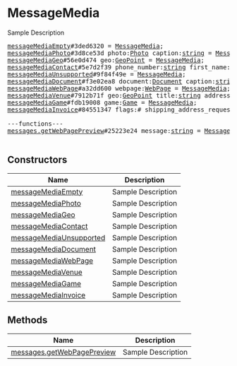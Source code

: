 # MessageMedia

Sample Description

<pre>
<a href="../constructor/messageMediaEmpty.md">messageMediaEmpty</a>#3ded6320 = <a href="../type/MessageMedia.md">MessageMedia</a>;
<a href="../constructor/messageMediaPhoto.md">messageMediaPhoto</a>#3d8ce53d photo:<a href="../type/Photo.md">Photo</a> caption:<a href="../type/string.md">string</a> = <a href="../type/MessageMedia.md">MessageMedia</a>;
<a href="../constructor/messageMediaGeo.md">messageMediaGeo</a>#56e0d474 geo:<a href="../type/GeoPoint.md">GeoPoint</a> = <a href="../type/MessageMedia.md">MessageMedia</a>;
<a href="../constructor/messageMediaContact.md">messageMediaContact</a>#5e7d2f39 phone_number:<a href="../type/string.md">string</a> first_name:<a href="../type/string.md">string</a> last_name:<a href="../type/string.md">string</a> user_id:<a href="../type/int.md">int</a> = <a href="../type/MessageMedia.md">MessageMedia</a>;
<a href="../constructor/messageMediaUnsupported.md">messageMediaUnsupported</a>#9f84f49e = <a href="../type/MessageMedia.md">MessageMedia</a>;
<a href="../constructor/messageMediaDocument.md">messageMediaDocument</a>#f3e02ea8 document:<a href="../type/Document.md">Document</a> caption:<a href="../type/string.md">string</a> = <a href="../type/MessageMedia.md">MessageMedia</a>;
<a href="../constructor/messageMediaWebPage.md">messageMediaWebPage</a>#a32dd600 webpage:<a href="../type/WebPage.md">WebPage</a> = <a href="../type/MessageMedia.md">MessageMedia</a>;
<a href="../constructor/messageMediaVenue.md">messageMediaVenue</a>#7912b71f geo:<a href="../type/GeoPoint.md">GeoPoint</a> title:<a href="../type/string.md">string</a> address:<a href="../type/string.md">string</a> provider:<a href="../type/string.md">string</a> venue_id:<a href="../type/string.md">string</a> = <a href="../type/MessageMedia.md">MessageMedia</a>;
<a href="../constructor/messageMediaGame.md">messageMediaGame</a>#fdb19008 game:<a href="../type/Game.md">Game</a> = <a href="../type/MessageMedia.md">MessageMedia</a>;
<a href="../constructor/messageMediaInvoice.md">messageMediaInvoice</a>#84551347 flags:# shipping_address_requested:flags.1?<a href="../type/true.md">true</a> test:flags.3?<a href="../type/true.md">true</a> title:<a href="../type/string.md">string</a> description:<a href="../type/string.md">string</a> photo:flags.0?<a href="../type/WebDocument.md">WebDocument</a> receipt_msg_id:flags.2?<a href="../type/int.md">int</a> currency:<a href="../type/string.md">string</a> total_amount:<a href="../type/long.md">long</a> start_param:<a href="../type/string.md">string</a> = <a href="../type/MessageMedia.md">MessageMedia</a>;

---functions---
<a href="../method/messages.getWebPagePreview.md">messages.getWebPagePreview</a>#25223e24 message:<a href="../type/string.md">string</a> = <a href="../type/MessageMedia.md">MessageMedia</a>;

</pre>

## Constructors

| Name | Description |
|------|-------------|
| [messageMediaEmpty](../constructor/messageMediaEmpty.md) | Sample Description |
| [messageMediaPhoto](../constructor/messageMediaPhoto.md) | Sample Description |
| [messageMediaGeo](../constructor/messageMediaGeo.md) | Sample Description |
| [messageMediaContact](../constructor/messageMediaContact.md) | Sample Description |
| [messageMediaUnsupported](../constructor/messageMediaUnsupported.md) | Sample Description |
| [messageMediaDocument](../constructor/messageMediaDocument.md) | Sample Description |
| [messageMediaWebPage](../constructor/messageMediaWebPage.md) | Sample Description |
| [messageMediaVenue](../constructor/messageMediaVenue.md) | Sample Description |
| [messageMediaGame](../constructor/messageMediaGame.md) | Sample Description |
| [messageMediaInvoice](../constructor/messageMediaInvoice.md) | Sample Description |

## Methods

| Name | Description |
|------|-------------|
| [messages.getWebPagePreview](../method/messages.getWebPagePreview.md) | Sample Description |
